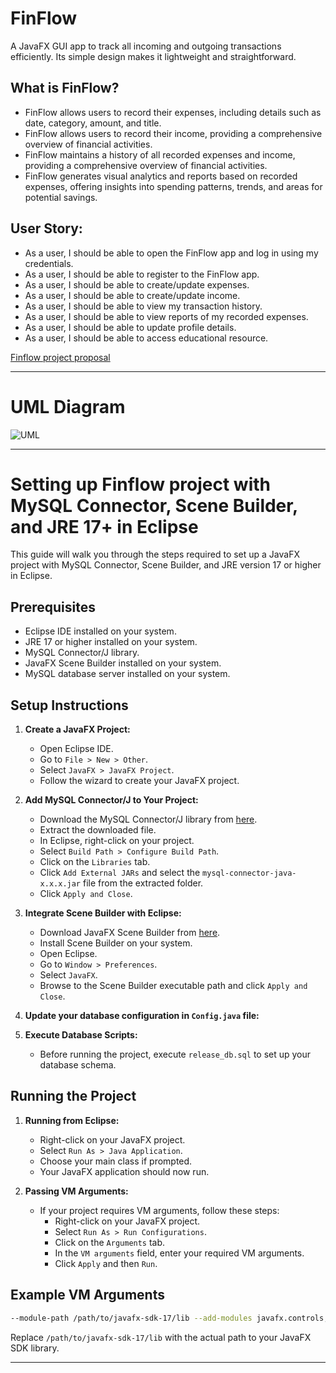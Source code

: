 # FinFlow 
A JavaFX GUI app to track all incoming and outgoing transactions efficiently. Its simple design makes it lightweight and straightforward.


## What is FinFlow?

- FinFlow allows users to record their expenses, including details such as date, category, amount, and title.
- FinFlow allows users to record their income, providing a comprehensive overview of financial activities.
- FinFlow maintains a history of all recorded expenses and income, providing a comprehensive overview of financial activities.
- FinFlow generates visual analytics and reports based on recorded expenses, offering insights into spending patterns, trends, and areas for potential savings.


## User Story:

- As a user, I should be able to open the FinFlow app and log in using my credentials.
- As a user, I should be able to register to the FinFlow app.
- As a user, I should be able to create/update expenses.
- As a user, I should be able to create/update income.
- As a user, I should be able to view my transaction history.
- As a user, I should be able to view reports of my recorded expenses.
- As a user, I should be able to update profile details.
- As a user, I should be able to access educational resource.

[Finflow project proposal ](https://finflow-proposal.my.canva.site/finflow)

---
# UML Diagram
![UML](https://github.com/AvengersAssembl-Group17/FinFlow/assets/98074476/85d08306-3996-4601-ab08-f5e9419587b9)


---

# Setting up Finflow project with MySQL Connector, Scene Builder, and JRE 17+ in Eclipse

This guide will walk you through the steps required to set up a JavaFX project with MySQL Connector, Scene Builder, and JRE version 17 or higher in Eclipse.

## Prerequisites

- Eclipse IDE installed on your system.
- JRE 17 or higher installed on your system.
- MySQL Connector/J library.
- JavaFX Scene Builder installed on your system.
- MySQL database server installed on your system.

## Setup Instructions

1. **Create a JavaFX Project:**
   - Open Eclipse IDE.
   - Go to `File > New > Other`.
   - Select `JavaFX > JavaFX Project`.
   - Follow the wizard to create your JavaFX project.

2. **Add MySQL Connector/J to Your Project:**
   - Download the MySQL Connector/J library from [here](https://dev.mysql.com/downloads/connector/j/).
   - Extract the downloaded file.
   - In Eclipse, right-click on your project.
   - Select `Build Path > Configure Build Path`.
   - Click on the `Libraries` tab.
   - Click `Add External JARs` and select the `mysql-connector-java-x.x.x.jar` file from the extracted folder.
   - Click `Apply and Close`.

3. **Integrate Scene Builder with Eclipse:**
   - Download JavaFX Scene Builder from [here](https://gluonhq.com/products/scene-builder/).
   - Install Scene Builder on your system.
   - Open Eclipse.
   - Go to `Window > Preferences`.
   - Select `JavaFX`.
   - Browse to the Scene Builder executable path and click `Apply and Close`.

4. **Update your database configuration in `Config.java` file:**

5. **Execute Database Scripts:**
   - Before running the project, execute `release_db.sql` to set up your database schema.

## Running the Project

1. **Running from Eclipse:**
   - Right-click on your JavaFX project.
   - Select `Run As > Java Application`.
   - Choose your main class if prompted.
   - Your JavaFX application should now run.

2. **Passing VM Arguments:**
   - If your project requires VM arguments, follow these steps:
     - Right-click on your JavaFX project.
     - Select `Run As > Run Configurations`.
     - Click on the `Arguments` tab.
     - In the `VM arguments` field, enter your required VM arguments.
     - Click `Apply` and then `Run`.

## Example VM Arguments

```bash
--module-path /path/to/javafx-sdk-17/lib --add-modules javafx.controls,javafx.fxml,javafx.web
```

Replace `/path/to/javafx-sdk-17/lib` with the actual path to your JavaFX SDK library.

---

